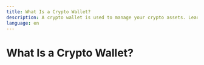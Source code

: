 ```yaml
---
title: What Is a Crypto Wallet?
description: A crypto wallet is used to manage your crypto assets. Learn more about crypto wallets.
language: en
---
```


# What Is a Crypto Wallet?
